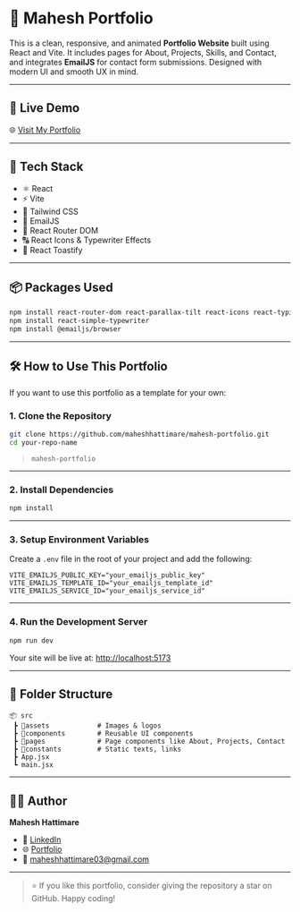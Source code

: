 # 💼 Mahesh Portfolio

This is a clean, responsive, and animated **Portfolio Website** built using React and Vite. It includes pages for About, Projects, Skills, and Contact, and integrates **EmailJS** for contact form submissions. Designed with modern UI and smooth UX in mind.

---

## 🔗 Live Demo

🌐 [Visit My Portfolio](https://maheshhattimare.vercel.app)

---

## 🧰 Tech Stack

- ⚛️ React
- ⚡ Vite
- 🎨 Tailwind CSS
- 📩 EmailJS
- 🔁 React Router DOM
- 🔠 React Icons & Typewriter Effects
- 🍞 React Toastify

---

## 📦 Packages Used

```bash
npm install react-router-dom react-parallax-tilt react-icons react-typing-effect react-toastify
npm install react-simple-typewriter
npm install @emailjs/browser
```

---

## 🛠️ How to Use This Portfolio

If you want to use this portfolio as a template for your own:

### 1. **Clone the Repository**

```bash
git clone https://github.com/maheshhattimare/mahesh-portfolio.git
cd your-repo-name
```

> `mahesh-portfolio`

---

### 2. **Install Dependencies**

```bash
npm install
```

---

### 3. **Setup Environment Variables**

Create a `.env` file in the root of your project and add the following:

```env
VITE_EMAILJS_PUBLIC_KEY="your_emailjs_public_key"
VITE_EMAILJS_TEMPLATE_ID="your_emailjs_template_id"
VITE_EMAILJS_SERVICE_ID="your_emailjs_service_id"
```

---

### 4. **Run the Development Server**

```bash
npm run dev
```

Your site will be live at: [http://localhost:5173](http://localhost:5173)

---

## 📁 Folder Structure

```
📦 src
 ┣ 📂assets            # Images & logos
 ┣ 📂components        # Reusable UI components
 ┣ 📂pages             # Page components like About, Projects, Contact
 ┣ 📂constants         # Static texts, links
 ┣ App.jsx
 ┗ main.jsx
```

---

## 👨‍💻 Author

**Mahesh Hattimare**

- 💼 [LinkedIn](https://www.linkedin.com/in/maheshhattimare/)
- 🌐 [Portfolio](https://maheshhattimare.vercel.app)
- 📧 maheshhattimare03@gmail.com

---

> ⭐ If you like this portfolio, consider giving the repository a star on GitHub. Happy coding!
